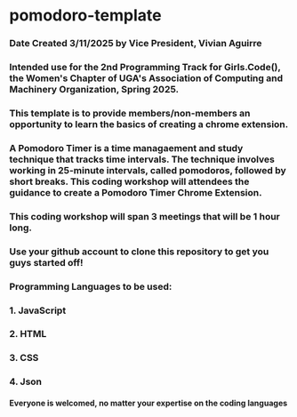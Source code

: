 # pomodoro-template
### Date Created 3/11/2025 by Vice President, Vivian Aguirre

### Intended use for the 2nd Programming Track for Girls.Code(), the Women's Chapter of UGA's Association of Computing and Machinery Organization, Spring 2025.

### This template is to provide members/non-members an opportunity to learn the basics of creating a chrome extension. 

### A Pomodoro Timer is a time managaement and study technique that tracks time intervals. The technique involves working in 25-minute intervals, called pomodoros, followed by short breaks. This coding workshop will attendees the guidance to create a Pomodoro Timer Chrome Extension. 

### This coding workshop will span 3 meetings that will be 1 hour long. 
### Use your github account to clone this repository to get you guys started off!

### Programming Languages to be used: 
###    1. JavaScript
###    2. HTML
###    3. CSS
###    4. Json 

#### Everyone is welcomed, no matter your expertise on the coding languages 


 
